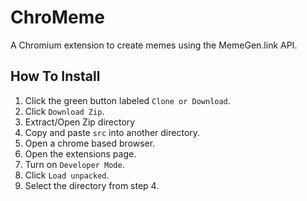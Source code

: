 # ChroMeme

A Chromium extension to create memes using the MemeGen.link API.

## How To Install

1. Click the green button labeled `Clone or Download`.
2. Click `Download Zip`.
3. Extract/Open Zip directory
4. Copy and paste `src` into another directory.
5. Open a chrome based browser.
6. Open the extensions page.
7. Turn on `Developer Mode`.
8. Click `Load unpacked`.
9. Select the directory from step 4.